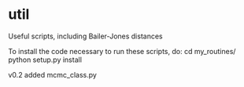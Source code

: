 # util
Useful scripts, including Bailer-Jones distances

To install the code necessary to run these scripts, do:
cd my_routines/
python setup.py install

v0.2
added mcmc_class.py